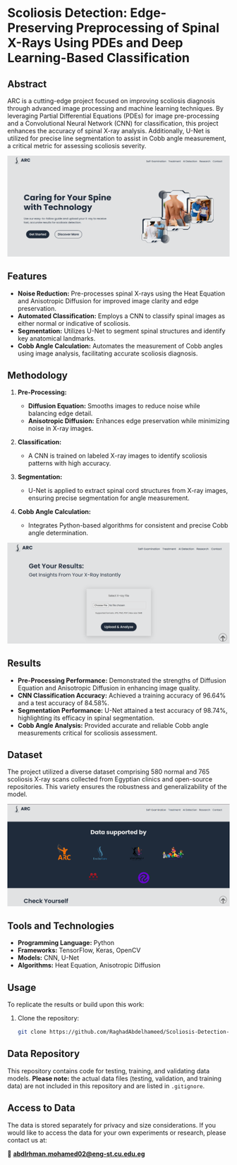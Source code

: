 # Scoliosis Detection: Edge-Preserving Preprocessing of Spinal X-Rays Using PDEs and Deep Learning-Based Classification

## Abstract

ARC is a cutting-edge project focused on improving scoliosis diagnosis through advanced image processing and machine learning techniques. By leveraging Partial Differential Equations (PDEs) for image pre-processing and a Convolutional Neural Network (CNN) for classification, this project enhances the accuracy of spinal X-ray analysis. Additionally, U-Net is utilized for precise line segmentation to assist in Cobb angle measurement, a critical metric for assessing scoliosis severity.

![Alt text](Frontend/images/mainpage.png)

## Features

- **Noise Reduction:** Pre-processes spinal X-rays using the Heat Equation and Anisotropic Diffusion for improved image clarity and edge preservation.
- **Automated Classification:** Employs a CNN to classify spinal images as either normal or indicative of scoliosis.
- **Segmentation:** Utilizes U-Net to segment spinal structures and identify key anatomical landmarks.
- **Cobb Angle Calculation:** Automates the measurement of Cobb angles using image analysis, facilitating accurate scoliosis diagnosis.

## Methodology

1. **Pre-Processing:**

   - **Diffusion Equation:** Smooths images to reduce noise while balancing edge detail.
   - **Anisotropic Diffusion:** Enhances edge preservation while minimizing noise in X-ray images.

2. **Classification:**

   - A CNN is trained on labeled X-ray images to identify scoliosis patterns with high accuracy.

3. **Segmentation:**

   - U-Net is applied to extract spinal cord structures from X-ray images, ensuring precise segmentation for angle measurement.

4. **Cobb Angle Calculation:**
   - Integrates Python-based algorithms for consistent and precise Cobb angle determination.

![Alt text](Frontend/images/upload.png)

## Results

- **Pre-Processing Performance:** Demonstrated the strengths of Diffusion Equation and Anisotropic Diffusion in enhancing image quality.
- **CNN Classification Accuracy:** Achieved a training accuracy of 96.64% and a test accuracy of 84.58%.
- **Segmentation Performance:** U-Net attained a test accuracy of 98.74%, highlighting its efficacy in spinal segmentation.
- **Cobb Angle Analysis:** Provided accurate and reliable Cobb angle measurements critical for scoliosis assessment.

## Dataset

The project utilized a diverse dataset comprising 580 normal and 765 scoliosis X-ray scans collected from Egyptian clinics and open-source repositories. This variety ensures the robustness and generalizability of the model.

![Alt text](Frontend/images/dataset.png)

## Tools and Technologies

- **Programming Language:** Python
- **Frameworks:** TensorFlow, Keras, OpenCV
- **Models:** CNN, U-Net
- **Algorithms:** Heat Equation, Anisotropic Diffusion

## Usage

To replicate the results or build upon this work:

1. Clone the repository:
   ```bash
   git clone https://github.com/RaghadAbdelhameed/Scoliosis-Detection-Segmentation-CobbAngle-U-Net.git
   ```

## Data Repository

This repository contains code for testing, training, and validating data models. **Please note:** the actual data files (testing, validation, and training data) are not included in this repository and are listed in `.gitignore`.

## Access to Data

The data is stored separately for privacy and size considerations. If you would like to access the data for your own experiments or research, please contact us at:

📧 **[abdlrhman.mohamed02@eng-st.cu.edu.eg](mailto:abdlrhman.mohamed02@eng-st.cu.edu.eg)**
